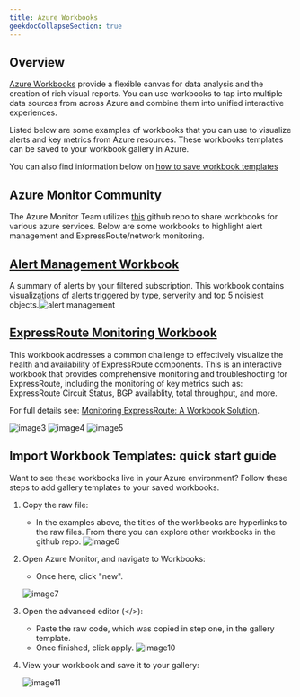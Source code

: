 ```yaml
---
title: Azure Workbooks
geekdocCollapseSection: true
---
```


## Overview

[Azure Workbooks](https://learn.microsoft.com/azure/azure-monitor/visualize/workbooks-overview) provide a flexible canvas for data analysis and the creation of rich visual reports. You can use workbooks to tap into multiple data sources from across Azure and combine them into unified interactive experiences.

Listed below are some examples of workbooks that you can use to visualize alerts and key metrics from Azure resources. These workbooks templates can be saved to your workbook gallery in Azure.

You can also find information below on [how to save workbook templates](#import-workbook-templates-quick-start-guide)

## Azure Monitor Community

The Azure Monitor Team utilizes [this](https://github.com/microsoft/AzureMonitorCommunity/tree/master/Azure%20Services) github repo to share workbooks for various azure services. Below are some workbooks to highlight alert management and ExpressRoute/network monitoring.

## [Alert Management Workbook](https://github.com/microsoft/AzureMonitorCommunity/blob/master/Azure%20Services/Azure%20Monitor/Workbooks/Alerts%20Management.workbook)

A summary of alerts by your filtered subscription. This workbook contains visualizations of alerts triggered by type, serverity and top 5 noisiest objects.![alert management](../../img/alert-management-wb.png)

## [ExpressRoute Monitoring Workbook](https://github.com/microsoft/AzureMonitorCommunity/blob/master/Azure%20Services/Azure%20Monitor/Workbooks/Azure%20Network%20Monitoring.workbook)

This workbook addresses a common challenge to effectively visualize the health and availability of ExpressRoute components. This is an interactive workbook that provides comprehensive monitoring and troubleshooting for ExpressRoute, including the monitoring of key metrics such as: ExpressRoute Circuit Status, BGP availablity, total throughput, and more.

For full details see:
  [Monitoring ExpressRoute: A Workbook Solution](https://techcommunity.microsoft.com/t5/azure-observability-blog/monitoring-expressroute-a-workbook-solution/ba-p/4038130).

  ![image3](https://techcommunity.microsoft.com/t5/image/serverpage/image-id/545394i89157D8B217AA777/image-dimensions/2000?v=v2&px=-1)
  ![image4](https://techcommunity.microsoft.com/t5/image/serverpage/image-id/545405i13A8ECBF9B370BB4/image-dimensions/2000?v=v2&px=-1)
  ![image5](https://techcommunity.microsoft.com/t5/image/serverpage/image-id/545407i490AE5C9D99AECEE/image-dimensions/2000?v=v2&px=-1)

## Import Workbook Templates: quick start guide

Want to see these workbooks live in your Azure environment? Follow these steps to add gallery templates to your saved workbooks.

1. Copy the raw file:
    - In the examples above, the titles of the workbooks are hyperlinks to the raw files. From there you can explore other workbooks in the github repo.
    ![image6](../../img/copy-raw-file.png)

2. Open Azure Monitor, and navigate to Workbooks:
    - Once here, click "new".

    ![image7](../../img/new-workbook.png)

3. Open the advanced editor (</>):
    - Paste the raw code, which was copied in step one, in the gallery template.
    - Once finished, click apply.
    ![image10](../../img/gallery-template.png)

4. View your workbook and save it to your gallery:

    ![image11](../../img/save-workbook.png)
